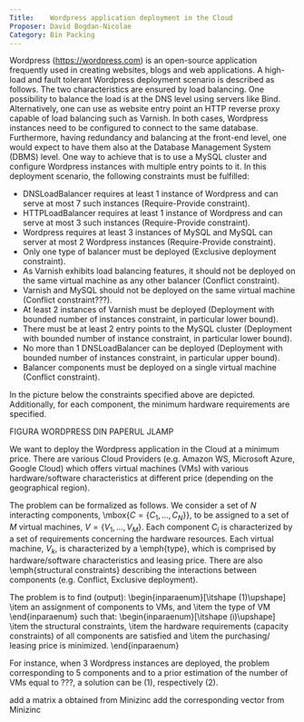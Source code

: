 ```yaml
---
Title:    Wordpress application deployment in the Cloud
Proposer: David Bogdan-Nicolae
Category: Bin Packing
---
```



Wordpress (https://wordpress.com) is an open-source application frequently used in creating websites, blogs and web applications. A high-load and fault tolerant Wordpress deployment scenario is described as follows. The two characteristics are ensured by load balancing. One possibility to balance the load is at the DNS level using servers like Bind. Alternatively, one can use as website entry point an HTTP reverse proxy capable of load balancing such as Varnish. In both cases, Wordpress instances need to be configured to connect to the same database. Furthermore, having redundancy and balancing at the front-end level, one would expect to have them also at the Database Management System (DBMS) level. One way to achieve that is to use a MySQL cluster and configure Wordpress instances with multiple entry points to it. In this deployment scenario, the following constraints must be fulfilled:
- DNSLoadBalancer requires at least 1 instance of Wordpress and can serve at most 7 such instances (Require-Provide constraint).
- HTTPLoadBalancer requires at least 1 instance of Wordpress and can serve at most 3 such instances (Require-Provide constraint).
- Wordpress requires at least 3 instances of MySQL and MySQL can server at most 2 Wordpress instances (Require-Provide constraint).
- Only one type of balancer must be deployed (Exclusive deployment constraint).
- As Varnish exhibits load balancing features, it should not be deployed on the same virtual machine as any other balancer (Conflict constraint).
- Varnish and MySQL should not be deployed on the same virtual machine (Conflict constraint???).
- At least 2 instances of Varnish must be deployed (Deployment with bounded number of instances constraint, in particular lower bound).
- There must be at least 2 entry points to the MySQL cluster (Deployment with bounded number of instance constraint, in particular lower bound).
- No more than 1 DNSLoadBalancer can be deployed (Deployment with bounded number of instances constraint, in particular upper bound).
- Balancer components must be deployed on a single virtual machine (Conflict constraint).

In the picture below the constraints specified above are depicted. Additionally, for each component, the minimum hardware requirements are specified.

FIGURA WORDPRESS DIN PAPERUL JLAMP

We want to deploy the Wordpress application in the Cloud at a minimum price. There are various Cloud Providers (e.g. Amazon WS, Microsoft Azure, Google Cloud) which offers virtual machines (VMs) with various hardware/software characteristics at different price (depending on the geographical region). 

The problem can be formalized as follows. We consider a set of $N$ interacting components, \mbox{$C=\{C_1,\ldots, C_N\}$}, to be assigned to a set of $M$ virtual machines, $V=\{V_1, \ldots, V_M\}$. Each component $C_i$ is characterized by a set of requirements concerning the hardware resources. Each virtual machine, $V_k$, is characterized by a \emph{type}, which is comprised by hardware/software characteristics and leasing price. There are also \emph{structural constraints} describing the interactions between components (e.g. Conflict, Exclusive deployment). 

The problem is to find (output):
\begin{inparaenum}[\itshape (1)\upshape]
\item an assignment of components to VMs, and 
\item the type of VM
\end{inparaenum}
such that:
\begin{inparaenum}[\itshape (i)\upshape]
	\item the structural constraints,
	\item the hardware requirements  (capacity constraints) of all components are satisfied and 
	\item the purchasing/ leasing price is minimized. 
\end{inparaenum}

For instance, when 3 Wordpress instances are deployed, the problem corresponding
to 5 components and to a prior estimation of the number of VMs equal to ???, a solution can be (1),
respectively (2).

add a matrix a obtained from Minizinc
add the corresponding vector from Minizinc
